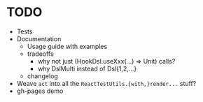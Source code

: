 TODO
=========================================================================================

* Tests
* Documentation
  * Usage guide with examples
  * tradeoffs
    * why not just (HookDsl.useXxx(...) => Unit) calls?
    * why DslMulti instead of Dsl{1,2,...}
  * changelog
* Weave `act` into all the `ReactTestUtils.{with,}render...` stuff?
* gh-pages demo
